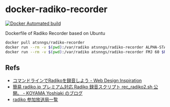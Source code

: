 docker-radiko-recorder
======================

[![Docker Automated build](https://img.shields.io/docker/automated/atsnngs/radiko-recorder.svg?maxAge=2592000)](https://hub.docker.com/r/atsnngs/radiko-recorder/)

Dockerfile of Radiko Recorder based on Ubuntu

```sh
docker pull atsnngs/radiko-recorder
docker run --rm -v $(pwd):/var/radiko atsnngs/radiko-recorder ALPHA-STATION 60 $RADIKO_LOGIN $RADIKO_PASSWORD
docker run --rm -v $(pwd):/var/radiko atsnngs/radiko-recorder FMJ 60 $RADIKO_LOGIN $RADIKO_PASSWORD
```

Refs
----

- [コマンドラインでRadikoを録音しよう - Web Design Inspiration](http://blog.kmusiclife.com/p/rec_radiko/)
- [簡易 radiko.jp プレミアム対応 Radiko 録音スクリプト rec_radiko2.sh 公開。 - KOYAMA Yoshiaki のブログ](http://kyoshiaki.hatenablog.com/entry/2014/05/04/184748)
- [radiko 参加放送局一覧](http://www.dcc-jpl.com/foltia/wiki/radikomemo)

